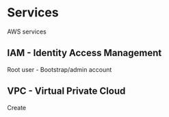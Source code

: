 # Services

AWS services

## IAM - Identity Access Management
Root user - Bootstrap/admin account

## VPC - Virtual Private Cloud
Create  
